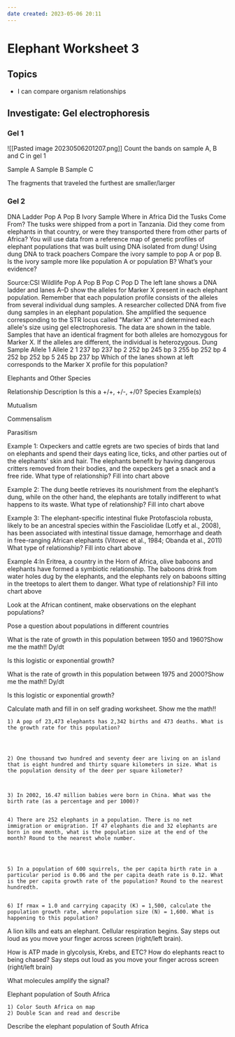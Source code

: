 ```yaml
---
date created: 2023-05-06 20:11
---
```


# Elephant Worksheet 3
## Topics
- I can compare organism relationships

## Investigate: Gel electrophoresis

### Gel 1
![[Pasted image 20230506201207.png]]
Count the  bands on  sample A, B and C in gel 1

Sample A
Sample B
Sample C

The fragments that traveled the furthest are smaller/larger

### Gel 2
DNA Ladder   Pop A       Pop B          Ivory Sample
Where in Africa Did the Tusks Come From?
The tusks were shipped from a port in Tanzania. Did they come from elephants in that country, or were they transported there from other parts of Africa? You will use data from a reference map of genetic profiles of elephant populations that was built using DNA isolated from dung!
Using dung DNA to track poachers
Compare the ivory sample to pop A or pop B. Is the ivory sample more like population A or population B?
What’s your evidence?

Source:CSI Wildlife                                Pop A                     Pop B                             Pop C                           Pop D
The left lane shows a DNA ladder and lanes A–D show the alleles for Marker X present in each elephant population. Remember that each population profile consists of the alleles from several individual dung samples.
A researcher collected DNA from five dung samples in an elephant population. She amplified the sequence corresponding to the STR locus called "Marker X" and determined each allele's size using gel electrophoresis. The data are shown in the table. Samples that have an identical fragment for both alleles are homozygous for Marker X. If the alleles are different, the individual is heterozygous.
Dung Sample
Allele 1
Allele 2
1
237 bp
237 bp
2
252 bp
245 bp
3
255 bp
252 bp
4
252 bp
252 bp
5
245 bp
237 bp
Which of the lanes shown at left corresponds to the Marker X profile for this population?

Elephants and Other Species

Relationship
Description
Is this a +/+, +/-, +/0?
Species Example(s)

Mutualism

Commensalism

Parasitism

Example 1: Oxpeckers and cattle egrets are two species of birds that land on elephants and spend their days eating lice, ticks, and other parties out of the elephants' skin and hair. The elephants benefit by having dangerous critters removed from their bodies, and the oxpeckers get a snack and a free ride.
What type of relationship? Fill into chart above

Example 2: The dung beetle retrieves its nourishment from the elephant’s dung, while on the other hand, the elephants are totally indifferent to what happens to its waste.
What type of relationship? Fill into chart above

Example 3: The elephant-specific intestinal fluke Protofasciola robusta, likely to be an ancestral species within the Fasciolidae (Lotfy et al., 2008), has been associated with intestinal tissue damage, hemorrhage and death in free-ranging African elephants (Vitovec et al., 1984; Obanda et al., 2011)
What type of relationship? Fill into chart above

Example 4:In Eritrea, a country in the Horn of Africa, olive baboons and elephants have formed a symbiotic relationship. The baboons drink from water holes dug by the elephants, and the elephants rely on baboons sitting in the treetops to alert them to danger.
What type of relationship? Fill into chart above

Look at the African continent, make observations on the elephant populations?

Pose a question about populations in different countries

What is the rate of growth in this population between 1950 and 1960?Show me the math!!
Dy/dt

Is this logistic or exponential growth?

What is the rate of growth in this population between 1975 and 2000?Show me the math!!
Dy/dt

Is this logistic or exponential growth?

Calculate math and fill in on self grading worksheet. Show me the math!!

```
1) A pop of 23,473 elephants has 2,342 births and 473 deaths. What is the growth rate for this population?




2) One thousand two hundred and seventy deer are living on an island that is eight hundred and thirty square kilometers in size. What is the population density of the deer per square kilometer?



3) In 2002, 16.47 million babies were born in China. What was the birth rate (as a percentage and per 1000)?


4) There are 252 elephants in a population. There is no net immigration or emigration. If 47 elephants die and 32 elephants are born in one month, what is the population size at the end of the month? Round to the nearest whole number.




5) In a population of 600 squirrels, the per capita birth rate in a particular period is 0.06 and the per capita death rate is 0.12. What is the per capita growth rate of the population? Round to the nearest hundredth. 


6) If rmax = 1.0 and carrying capacity (K) = 1,500, calculate the population growth rate, where population size (N) = 1,600. What is happening to this population?
```

A lion kills and eats an elephant. Cellular respiration begins. Say steps out loud as you move your finger across screen (right/left brain).

How is ATP made in glycolysis, Krebs, and ETC?
How do elephants react to being chased?
Say steps out loud as you move your finger across screen (right/left brain)

What molecules amplify the signal?

Elephant population of South Africa

```
1) Color South Africa on map
2) Double Scan and read and describe
```

Describe the elephant population of South Africa
